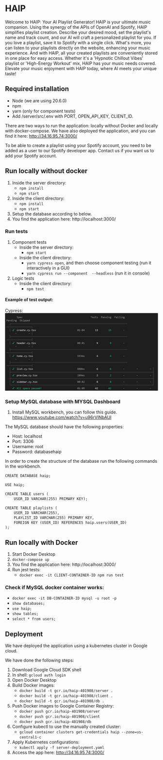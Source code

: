 # HAIP

Welcome to HAIP: Your AI Playlist Generator! HAIP is your ultimate music companion. Using the synergy of the APIs of OpenAI and Spotify, HAIP simplifies playlist creation. Describe your desired mood, set the playlist's name and track count, and our AI will craft a personalized playlist for you. If you love a playlist, save it to Spotify with a single click. What's more, you can listen to your playlists directly on the website, enhancing your music experience. And with HAIP, all your created playlists are conveniently stored in one place for easy access. Whether it's a 'Hypnotic Chillout Vibes' playlist or 'High-Energy Workout' mix, HAIP has your music needs covered. Elevate your music enjoyment with HAIP today, where AI meets your unique taste!

## Required installation
- Node (we are using 20.6.0)
- npm
- yarn (only for component tests)
- Add /server/src/.env with PORT, OPEN_API_KEY, CLIENT_ID. 

There are two ways to run the application: locally without Docker and locally with docker-compose. We have also deployed the application, and you can find it here: http://34.16.95.74:3000/

To be able to create a playlist using your Spotify account, you need to be added as a user to our Spotify developer app. Contact us if you want us to add your Spotify account.

## Run locally without docker
1. Inside the server directory:
    - `npm install`
    - `npm start`
2. Inside the client directory:
    - `npm install`
    - `npm start`
3. Setup the database according to below.
4. You find the application here: http://localhost:3000/

### Run tests
1. Component tests
    - Inside the server directory:
        - `npm start`
    - Inside the client directory:
        - `yarn cypress open`, and then choose component testing (run it interactively in a GUI)
        - `yarn cypress run --component  --headless` (run it in console)
2. Logic tests
    - Inside the client directory:
        - `npm test`

#### Example of test output:
Cypress:
![Cypress](cypress_tests.png)

### Setup MySQL database with MYSQL Dashboard

1. Install MySQL workbench, you can follow this guide.
https://www.youtube.com/watch?v=u96rVINbAUI

The MySQL database should have the following properties:
- Host: localhost
- Port: 3306
- Username: root
- Password: databasehaip

In order to create the structure of the database run the following commands in the workbench.

```
CREATE DATABASE haip;
```

```
USE haip;
```

```
CREATE TABLE users (
    USER_ID VARCHAR(255) PRIMARY KEY);
```

```
CREATE TABLE playlists (
    USER_ID VARCHAR(255),
    PLAYLIST_ID VARCHAR(255) PRIMARY KEY,
    FOREIGN KEY (USER_ID) REFERENCES haip.users(USER_ID)
);
```

## Run locally with Docker

1. Start Docker Desktop
2. `docker-compose up`
3. You find the application here: http://localhost:3000/
4. Run jest tests:
    - `docker exec -it CLIENT-CONTAINER-ID npm run test`

### Check if MySQL docker container works:

- `docker exec -it DB-CONTAINER-ID mysql -u root -p`
- `show databases;`
- `use haip;`
- `show tables;`
- `select * from users;`

## Deployment

We have deployed the application using a kubernetes cluster in Google cloud.

We have done the following steps:

1. Download Google Cloud SDK shell
2. In shell: `gcloud auth login`
3. Open Docker Desktop
4. Build Docker images:
    - `docker build -t gcr.io/haip-401908/server .`
    - `docker build -t gcr.io/haip-401908/client .`
    - `docker build -t gcr.io/haip-401908/db .`
5. Push Docker images to Google Container Registry:
    - `docker push gcr.io/haip-401908/server`
    - `docker push gcr.io/haip-401908/client`
    - `docker push gcr.io/haip-401908/db`
6. Configure kubectl to use the manually created cluster:
    - `gcloud container clusters get-credentials haip --zone=us-central1-c`
7. Apply Kubernetes configurations:
    - `kubectl apply -f server-deployment.yaml`
8. Access the app here: http://34.16.95.74:3000/

